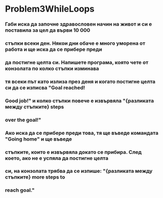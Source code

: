 # Problem3WhileLoops

### Габи иска да започне здравословен начин на живот и си е поставила за цел да върви 10 000
### стъпки всеки ден. Някои дни обаче е много уморена от работа и ще иска да се прибере преди
### да постигне целта си. Напишете програма, която чете от конзолата по колко стъпки изминава
### тя всеки път като излиза през деня и когато постигне целта си да се изписва &quot;Goal reached!
### Good job!&quot; и колко стъпки повече е извървяла &quot;{разликата между стъпките} steps
### over the goal!&quot;
### Ако иска да се прибере преди това, тя ще въведе командата &quot;Going home&quot; и ще въведе
### стъпките, които е извървяла докато се прибира. След което, ако не е успяла да постигне целта
### си, на конзолата трябва да се изпише: &quot;{разликата между стъпките} more steps to
### reach goal.&quot;
